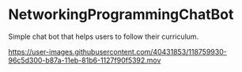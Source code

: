 # NetworkingProgrammingChatBot

Simple chat bot that helps users to follow their curriculum.

https://user-images.githubusercontent.com/40431853/118759930-96c5d300-b87a-11eb-81b6-1127f90f5392.mov

